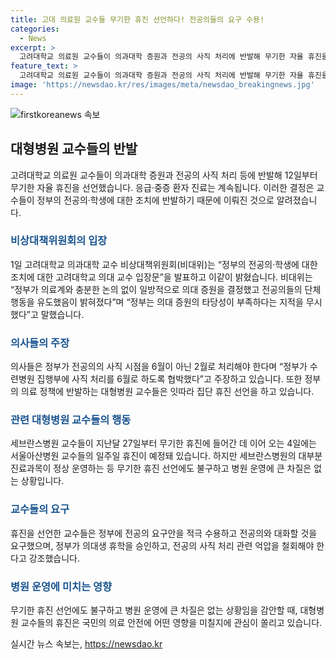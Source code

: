 ```yaml
---
title: 고대 의료원 교수들 무기한 휴진 선언하다! 전공의들의 요구 수용!
categories:
  - News
excerpt: >
  고려대학교 의료원 교수들이 의과대학 증원과 전공의 사직 처리에 반발해 무기한 자율 휴진을 선언했다. 교수들은 정부의 결정에 대한 논의 부재와 전공의 요구를 강조하며 대화하겠다고 요구했다. 지속적인 휴진 선언에는 교수들의 반발이 고조되고 있으며, 이에도 응급·중증 환자 진료는 계속 이뤄지고 있다. 이에 대한 정부의 대응은 주목받고 있다.
feature_text: >
  고려대학교 의료원 교수들이 의과대학 증원과 전공의 사직 처리에 반발해 무기한 자율 휴진을 선언했다. 교수들은 정부의 결정에 대한 논의 부재와 전공의 요구를 강조하며 대화하겠다고 요구했다. 지속적인 휴진 선언에는 교수들의 반발이 고조되고 있으며, 이에도 응급·중증 환자 진료는 계속 이뤄지고 있다. 이에 대한 정부의 대응은 주목받고 있다.
image: 'https://newsdao.kr/res/images/meta/newsdao_breakingnews.jpg'
---
```


<p><img src="https://newsdao.kr/res/images/meta/newsdao_breakingnews.jpg" alt="firstkoreanews 속보" /></p>

<h2 data-ke-size="size26">대형병원 교수들의 반발</h2>

<p data-ke-size="size16">고려대학교 의료원 교수들이 의과대학 증원과 전공의 사직 처리 등에 반발해 12일부터 무기한 자율 휴진을 선언했습니다. 응급·중증 환자 진료는 계속됩니다. 이러한 결정은 교수들이 정부의 전공의·학생에 대한 조치에 반발하기 때문에 이뤄진 것으로 알려졌습니다.</p>

<h3><b><span style="color: #1a5490;">비상대책위원회의 입장</span></b></h3>

<p data-ke-size="size16">1일 고려대학교 의과대학 교수 비상대책위원회(비대위)는 “정부의 전공의·학생에 대한 조치에 대한 고려대학교 의대 교수 입장문”을 발표하고 이같이 밝혔습니다. 비대위는 “정부가 의료계와 충분한 논의 없이 일방적으로 의대 증원을 결정했고 전공의들의 단체행동을 유도했음이 밝혀졌다”며 “정부는 의대 증원의 타당성이 부족하다는 지적을 무시했다”고 말했습니다.</p>

<h3><b><span style="color: #1a5490;">의사들의 주장</span></b></h3>

<p data-ke-size="size16">의사들은 정부가 전공의의 사직 시점을 6월이 아닌 2월로 처리해야 한다며 “정부가 수련병원 집행부에 사직 처리를 6월로 하도록 협박했다”고 주장하고 있습니다. 또한 정부의 의료 정책에 반발하는 대형병원 교수들은 잇따라 집단 휴진 선언을 하고 있습니다.</p>

<h3><b><span style="color: #1a5490;">관련 대형병원 교수들의 행동</span></b></h3>

<p data-ke-size="size16">세브란스병원 교수들이 지난달 27일부터 무기한 휴진에 들어간 데 이어 오는 4일에는 서울아산병원 교수들의 일주일 휴진이 예정돼 있습니다. 하지만 세브란스병원의 대부분 진료과목이 정상 운영하는 등 무기한 휴진 선언에도 불구하고 병원 운영에 큰 차질은 없는 상황입니다.</p>

<h3><b><span style="color: #1a5490;">교수들의 요구</span></b></h3>

<p data-ke-size="size16">휴진을 선언한 교수들은 정부에 전공의 요구안을 적극 수용하고 전공의와 대화할 것을 요구했으며, 정부가 의대생 휴학을 승인하고, 전공의 사직 처리 관련 억압을 철회해야 한다고 강조했습니다.</p>

<h3><b><span style="color: #1a5490;">병원 운영에 미치는 영향</span></b></h3>

<p data-ke-size="size16">무기한 휴진 선언에도 불구하고 병원 운영에 큰 차질은 없는 상황임을 감안할 때, 대형병원 교수들의 휴진은 국민의 의료 안전에 어떤 영향을 미칠지에 관심이 쏠리고 있습니다.</p>
실시간 뉴스 속보는, <a href="https://newsdao.kr" rel="dofollow">https://newsdao.kr</a>


